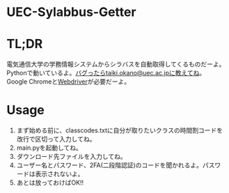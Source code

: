 # UEC-Sylabbus-Getter

# TL;DR
電気通信大学の学務情報システムからシラバスを自動取得してくるものだーよ。
Pythonで動いているよ。バグったらtaiki.okano@uec.ac.jpに教えてね。
Google Chromeと[Webdriver](https://chromedriver.chromium.org/downloads)が必要だーよ。

# Usage
1. まず始める前に、classcodes.txtに自分が取りたいクラスの時間割コードを改行で区切って入力してね。
2. main.pyを起動してね。
3. ダウンロード先ファイルを入力してね。
4. ユーザー名とパスワード、2FA(二段階認証)のコードを聞かれるよ。パスワードは表示されないよ。
5. あとは放っておけばOK!!
